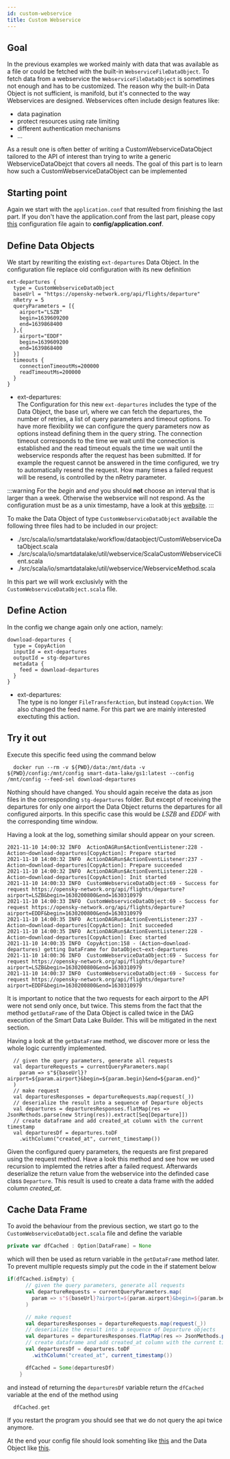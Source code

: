 ```yaml
---
id: custom-webservice
title: Custom Webservice
---
```


## Goal
  In the previous examples we worked mainly with data that was available as a file or could be fetched with the built-in `WebserviceFileDataObject`. To fetch data from a webservice the `WebserviceFileDataObject` is sometimes not enough and has to be customized. The reason why the built-in Data Object is not sufficient, is manifold, but it's connected to the way Webservices are designed. Webservices often include design features like: 
* data pagination
* protect resources using rate limiting 
* different authentication mechanisms
* ...

As a result one is often better of writing a CustomWebserviceDataObject tailored to the API of interest than trying to write a generic WebserviceDataObejct that covers all needs. The goal of this part is to learn how such a CustomWebserviceDataObject can be implemented

## Starting point
Again we start with the `application.conf` that resulted from finishing the last part. If you don't have the application.conf from the last part, please copy [this](config-examples/application-historical-part2.conf) configuration file again to **config/application.conf**.

## Define Data Objects
We start by rewriting the existing `ext-departures` Data Object. In the configuration file replace old configuration with its new definition
```
ext-departures {
  type = CustomWebserviceDataObject
  baseUrl = "https://opensky-network.org/api/flights/departure"
  nRetry = 5
  queryParameters = [{
    airport="LSZB"
    begin=1639609200
    end=1639868400
  },{
    airport="EDDF"
    begin=1639609200
    end=1639868400
  }]
  timeouts {
    connectionTimeoutMs=200000
    readTimeoutMs=200000
  }
}
```

- ext-departures:    
  The Configuration for this new `ext-departures` includes the type of the Data Object, the base url, where we can fetch the departures, the number of retries, a list of query parameters and timeout options. To have more flexibility we can configure the query parameters now as options instead defining them in the query string. The connection timeout corresponds to the time we wait until the connection is established and the read timeout equals the time we wait until the webservice responds after the request has been submitted. If for example the request cannot be answered in the time configured, we try to automatically resend the request. How many times a failed request will be resend, is controlled by the nRetry parameter.

:::warning
  For the *begin* and *end* you should **not** choose an interval that is larger than a week. Otherwise the webservice will not respond. As the configuration must be as a unix timestamp, have a look at this [website](https://www.unixtimestamp.com/).
:::

To make the Data Object of type `CustomWebserviceDataObject` available the following three files had to be included in our project:  
  - ./src/scala/io/smartdatalake/workflow/dataobject/CustomWebserviceDataObject.scala
  - ./src/scala/io/smartdatalake/util/webservice/ScalaCustomWebserviceClient.scala
  - ./src/scala/io/smartdatalake/util/webservice/WebserviceMethod.scala

In this part we will work exclusivly with the `CustomWebserviceDataObject.scala` file. 

## Define Action
In the config we change again only one action, namely:
```
download-departures {
  type = CopyAction
  inputId = ext-departures
  outputId = stg-departures
  metadata {
    feed = download-departures
  }
}
```
- ext-departures:  
  The type is no longer `FileTransferAction`, but instead `CopyAction`. We also changed the feed name. For this part we are mainly interested exectuting this action.

## Try it out
Execute this specific feed using the command below
```
  docker run --rm -v ${PWD}/data:/mnt/data -v ${PWD}/config:/mnt/config smart-data-lake/gs1:latest --config /mnt/config --feed-sel download-departures
```
Nothing should have changed. You should again receive the data as json files in the corresponding `stg-departures` folder. But except of receiving the departures for only one airport the Data Object returns the departures for all configured airports. In this specific case this would be *LSZB* and *EDDF* with the corresponding time window.

Having a look at the log, something similar should appear on your screen. 
```
2021-11-10 14:00:32 INFO  ActionDAGRun$ActionEventListener:228 - Action~download-departures[CopyAction]: Prepare started
2021-11-10 14:00:32 INFO  ActionDAGRun$ActionEventListener:237 - Action~download-departures[CopyAction]: Prepare succeeded
2021-11-10 14:00:32 INFO  ActionDAGRun$ActionEventListener:228 - Action~download-departures[CopyAction]: Init started
2021-11-10 14:00:33 INFO  CustomWebserviceDataObject:69 - Success for request https://opensky-network.org/api/flights/departure?airport=LSZB&begin=1630200800&end=1630310979
2021-11-10 14:00:33 INFO  CustomWebserviceDataObject:69 - Success for request https://opensky-network.org/api/flights/departure?airport=EDDF&begin=1630200800&end=1630310979
2021-11-10 14:00:35 INFO  ActionDAGRun$ActionEventListener:237 - Action~download-departures[CopyAction]: Init succeeded
2021-11-10 14:00:35 INFO  ActionDAGRun$ActionEventListener:228 - Action~download-departures[CopyAction]: Exec started
2021-11-10 14:00:35 INFO  CopyAction:158 - (Action~download-departures) getting DataFrame for DataObject~ext-departures
2021-11-10 14:00:36 INFO  CustomWebserviceDataObject:69 - Success for request https://opensky-network.org/api/flights/departure?airport=LSZB&begin=1630200800&end=1630310979
2021-11-10 14:00:37 INFO  CustomWebserviceDataObject:69 - Success for request https://opensky-network.org/api/flights/departure?airport=EDDF&begin=1630200800&end=1630310979
```
It is important to notice that the two requests for each airport to the API were not send only once, but twice. This stems from the fact that the method `getDataFrame` of the Data Object is called twice in the DAG execution of the Smart Data Lake Builder. This will be mitigated in the next section.

Having a look at the `getDataFrame` method, we discover more or less the whole logic currently implemented. 
```
  // given the query parameters, generate all requests
  val departureRequests = currentQueryParameters.map(
    param => s"${baseUrl}?airport=${param.airport}&begin=${param.begin}&end=${param.end}"
  )
  // make request
  val departuresResponses = departureRequests.map(request(_))
  // deserialize the result into a sequence of Departure objects
  val departures = departuresResponses.flatMap(res => JsonMethods.parse(new String(res)).extract[Seq[Departure]])
  // create dataframe and add created_at column with the current timestamp
  val departuresDf = departures.toDF
    .withColumn("created_at", current_timestamp())
```
Given the configured query parameters, the requests are first prepared using the request method. Have a look this method and see how we used recursion to implemted the retries after a failed request. Afterwards deserialize the return value from the webservice into the definded case class `Departure`. This result is used to create a data frame with the added column *created_at*.  

## Cache Data Frame
To avoid the behaviour from the previous section, we start go to the `CustomWebserviceDataObject.scala` file and define the variable
```scala
private var dfCached : Option[DataFrame] = None
```
which will then be used as return variable in the `getDataFrame` method later. To prevent multiple requests simply put the code in the if statement below
```scala
if(dfCached.isEmpty) {
      // given the query parameters, generate all requests
      val departureRequests = currentQueryParameters.map(
        param => s"${baseUrl}?airport=${param.airport}&begin=${param.begin}&end=${param.end}"
      )

      // make request
      val departuresResponses = departureRequests.map(request(_))
      // deserialize the result into a sequence of Departure objects
      val departures = departuresResponses.flatMap(res => JsonMethods.parse(new String(res)).extract[Seq[Departure]])
      // create dataframe and add created_at column with the current timestamp
      val departuresDf = departures.toDF
        .withColumn("created_at", current_timestamp())

      dfCached = Some(departuresDf)
    }
```
and instead of returning the `departuresDf` variable return the `dfCached` variable at the end of the method using
```scala
  dfCached.get
```
If you restart the program you should see that we do not query the api twice anymore.

At the end your config file should look somehting like [this](../config-examples/application-download-part3-custom-webservice.conf) and the Data Object like [this](../config-examples/CustomWebserviceDataObject-1.scala).